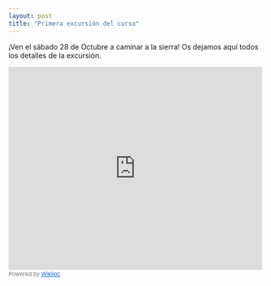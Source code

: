 ```yaml
---
layout: post
title: "Primera excursión del curso" 
---
```


¡Ven el sábado 28 de Octubre a caminar a la sierra!
Os dejamos aquí todos los detalles de la excursión.

<iframe frameBorder="0" scrolling="no" src="https://es.wikiloc.com/wikiloc/spatialArtifacts.do?event=view&id=20448737&measures=off&title=off&near=off&images=off&maptype=T" width="500" height="400"></iframe><div style="background-color:#fff;color:#777;font-size:11px;line-height:16px;">Powered by <a style="color:#06d;font-size:11px;line-height:16px;" target="_blank" href="https://es.wikiloc.com">Wikiloc</a></div>

<!-- more -->


